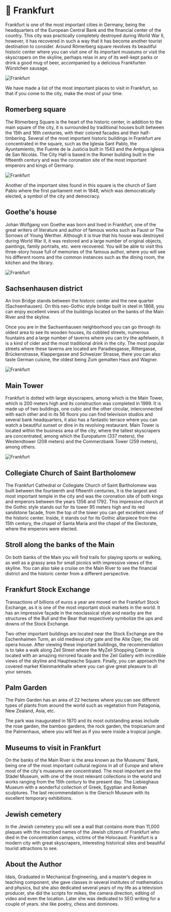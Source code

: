 # 🏰 Frankfurt

Frankfurt is one of the most important cities in Germany, being the headquarters of the European Central Bank and the financial center of the country. This city was practically completely destroyed during World War II, however, it has recovered in such a way that it has become another tourist destination to consider. Around Römerberg square revolves its beautiful historic center where you can visit one of its important museums or visit the skyscrapers on the skyline, perhaps relax in any of its well-kept parks or drink a good mug of beer, accompanied by a delicious Frankfurten Würstchen sausage.

![Frankfurt](_static/images/frankfurt/frankfurt-1.jpg)

We have made a list of the most important places to visit in Frankfurt, so that if you come to the city, make the most of your time.

## Romerberg square

The Römerberg Square is the heart of the historic center, in addition to the main square of the city, it is surrounded by traditional houses built between the 15th and 16th centuries, with their colored facades and their half-timbering. Several of the most important historic buildings in Frankfurt are concentrated in the square, such as the Iglesia Sant Pablo, the Ayuntamiento, the Fuente de la Justicia built in 1543 and the Antigua Iglesia de San Nicolás. The City Hall is based in the Romer building built in the fifteenth century and was the coronation site of the most important emperors and kings of Germany.

![Frankfurt](_static/images/frankfurt/frankfurt-2.jpg)

Another of the important sites found in this square is the church of Sant Pablo where the first parliament met in 1848, which was democratically elected, a symbol of the city and democracy.

## Goethe's house

Johan Wolfgang von Goethe was born and lived in Frankfurt, one of the great writers of literature and author of famous works such as Faust or The Sorrows of Young Werther. Although it is true that his house was destroyed during World War II, it was restored and a large number of original objects, paintings, family portraits, etc. were recovered. You will be able to visit this three-story house full of memories of the famous author, where you will see his different rooms and the common instances such as the dining room, the kitchen and the library.

![Frankfurt](_static/images/frankfurt/frankfurt-3.jpg)

## Sachsenhausen district

An Iron Bridge stands between the historic center and the new quarter (Sachsenhausen). On this neo-Gothic style bridge built in steel in 1868, you can enjoy excellent views of the buildings located on the banks of the Main River and the skyline.

Once you are in the Sachsenhausen neighborhood you can go through its oldest area to see its wooden houses, its cobbled streets, numerous fountains and a large number of taverns where you can try the apfelwein, it is a kind of cider and the most traditional drink in the city. The most popular streets where these taverns are located are Paradiesgasse, Rittergasse, Brückenstrasse, Klappergasse and Schweizer Strasse, there you can also taste German cuisine, the oldest being Zum gemalten Haus and Wagner.

![Frankfurt](_static/images/frankfurt/frankfurt-4.jpg)

## Main Tower

Frankfurt is dotted with large skyscrapers, among which is the Main Tower, which is 200 meters high and its construction was completed in 1999. It is made up of two buildings, one cubic and the other circular, interconnected with each other and in its 56 floors you can find television studios and several bank headquarters, it also has a fantastic terrace where you can watch a beautiful sunset or dine in its revolving restaurant. Main Tower is located within the business area of the city, where the tallest skyscrapers are concentrated, among which the Europaturm (337 meters), the Westendtower (208 meters) and the Commerzbank Tower (259 meters), among others.

![Frankfurt](_static/images/frankfurt/frankfurt-5.jpg)

## Collegiate Church of Saint Bartholomew

The Frankfurt Cathedral or Collegiate Church of Saint Bartholomew was built between the fourteenth and fifteenth centuries, it is the largest and most important temple in the city and was the coronation site of both kings and emperors between the years 1356 and 1792. This impressive church at the Gothic style stands out for its tower 95 meters high and its red sandstone facade, from the top of the tower you can get excellent views of the historic center. Inside, it stands out for its Gothic altarpiece from the 15th century, the chapel of Santa María and the chapel of the Electorate, where the emperors were elected.

## Stroll along the banks of the Main

On both banks of the Main you will find trails for playing sports or walking, as well as a grassy area for small picnics with impressive views of the skyline. You can also take a cruise on the Main River to see the financial district and the historic center from a different perspective.

## Frankfurt Stock Exchange

Transactions of billions of euros a year are moved on the Frankfurt Stock Exchange, as it is one of the most important stock markets in the world. It has an impressive façade in the neoclassical style and nearby are the structures of the Bull and the Bear that respectively symbolize the ups and downs of the Stock Exchange.

Two other important buildings are located near the Stock Exchange are the Eschenhaimen Turm, an old medieval city gate and the Alte Oper, the old opera house. After viewing these important buildings, the recommendation is to take a walk along Zeil Street where the MyZeil Shopping Center is located with an amazing mirrored facade and the Zeil Gallery with incredible views of the skyline and Hauptwache Square. Finally, you can approach the covered market Kleinmarkthalle where you can give great pleasure to all your senses.

## Palm Garden

The Palm Garden has an area of 22 hectares where you can see different types of plants from around the world such as vegetation from Patagonia, New Zealand, Asia, etc.

The park was inaugurated in 1870 and its most outstanding areas include the rose garden, the bamboo gardens, the rock garden, the tropicarium and the Palmenhaus, where you will feel as if you were inside a tropical jungle.

## Museums to visit in Frankfurt

On the banks of the Main River is the area known as the Museums' Bank, being one of the most important cultural regions in all of Europe and where most of the city's museums are concentrated. The most important are the Städel Museum, with one of the most relevant collections in the world and works ranging from the 15th century to the present day. The Liebieghaus Museum with a wonderful collection of Greek, Egyptian and Roman sculptures. The last recommendation is the Giersch Museum with its excellent temporary exhibitions.

## Jewish cemetery

In the Jewish cemetery you will see a wall that contains more than 11,000 plaques with the inscribed names of the Jewish citizens of Frankfurt who died in the concentration camps, victims of the Holocaust.
Frankfurt is a modern city with great skyscrapers, interesting historical sites and beautiful tourist attractions to see.

## About the Author

Idais, Graduated in Mechanical Engineering, and a master’s degree in teaching component, she gave classes in several institutes of mathematics and physics, but she also dedicated several years of my life as a television producer, she did the scripts for mikes, the camera direction, editing of video and even the location. Later she was dedicated to SEO writing for a couple of years. she like poetry, chess and dominoes.
